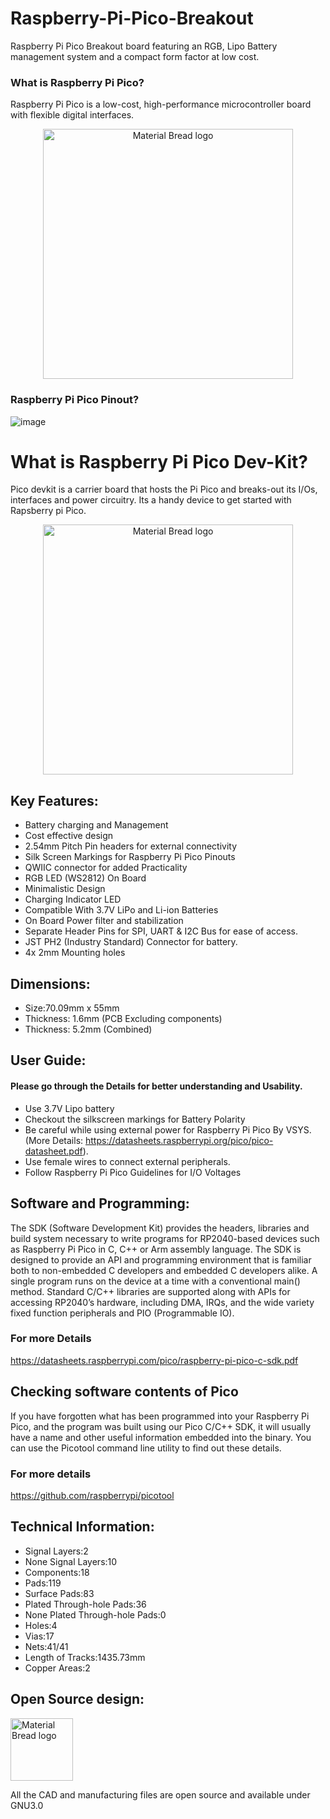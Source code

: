 # Raspberry-Pi-Pico-Breakout
Raspberry Pi Pico Breakout board featuring an RGB, Lipo Battery management system and a compact form factor at low cost.

### What is Raspberry Pi Pico?
Raspberry Pi Pico is a low-cost, high-performance microcontroller board with flexible digital interfaces.

<p align="center">
  <img width="400" src="https://images.prismic.io/rpf-products/7d247ace-afb2-4555-b7b3-4f236eb779d6_Raspberry%20Pi%20Pico%201.jpg?ixlib=gatsbyFP&auto=compress%2Cformat&fit=max&q=50&w=927&h=618" alt="Material Bread logo">
</p>

### Raspberry Pi Pico Pinout?
![image](https://www.raspberrypi.com/documentation/microcontrollers/images/Pico-R3-SDK11-Pinout.svg)

# What is Raspberry Pi Pico Dev-Kit?
Pico devkit is a carrier board that hosts the Pi Pico and breaks-out its I/Os, interfaces and power circuitry. Its a handy device to get started with Rapsberry pi Pico.

<p align="center">
  <img width="400" src="https://pcbwayfile.s3-us-west-2.amazonaws.com/project/21/05/17/1520332900613.png" alt="Material Bread logo">
</p>

## Key Features:
- Battery charging and Management
- Cost effective design
- 2.54mm Pitch Pin headers for external connectivity
- Silk Screen Markings for Raspberry Pi Pico Pinouts
- QWIIC connector for added Practicality
- RGB LED (WS2812) On Board
- Minimalistic Design 
- Charging Indicator LED
- Compatible With 3.7V LiPo and Li-ion Batteries
- On Board Power filter and stabilization
- Separate Header Pins for SPI, UART & I2C Bus for ease of access.
- JST PH2 (Industry Standard) Connector for battery.
- 4x 2mm Mounting holes
## Dimensions:
- Size:70.09mm x 55mm
- Thickness: 1.6mm (PCB Excluding components)
- Thickness: 5.2mm (Combined)
## User Guide:
#### Please go through the Details for better understanding and Usability.

- Use 3.7V Lipo battery
- Checkout the silkscreen markings for Battery Polarity
- Be careful while using external power for Raspberry Pi Pico By VSYS. (More Details: https://datasheets.raspberrypi.org/pico/pico-datasheet.pdf).
- Use female wires to connect external peripherals.
- Follow Raspberry Pi Pico Guidelines for I/O Voltages

## Software and Programming:
The SDK (Software Development Kit) provides the headers, libraries and build system necessary to write programs for
RP2040-based devices such as Raspberry Pi Pico in C, C++ or Arm assembly language.
The SDK is designed to provide an API and programming environment that is familiar both to non-embedded C
developers and embedded C developers alike. A single program runs on the device at a time with a conventional main()
method. Standard C/C++ libraries are supported along with APIs for accessing RP2040’s hardware, including DMA,
IRQs, and the wide variety fixed function peripherals and PIO (Programmable IO).
### For more Details
https://datasheets.raspberrypi.com/pico/raspberry-pi-pico-c-sdk.pdf
## Checking software contents of Pico
If you have forgotten what has been programmed into your Raspberry Pi Pico, and the program was built using our Pico C/C++ SDK, it will usually have a name and other useful information embedded into the binary. You can use the Picotool command line utility to find out these details.
### For more details
https://github.com/raspberrypi/picotool

## Technical Information:
- Signal Layers:2
- None Signal Layers:10
- Components:18
- Pads:119
- Surface Pads:83
- Plated Through-hole Pads:36
- None Plated Through-hole Pads:0
- Holes:4
- Vias:17
- Nets:41/41
- Length of Tracks:1435.73mm
- Copper Areas:2
## Open Source design:
<p align="left">
  <img width="100" src="https://th.bing.com/th/id/R.4e643d6b576a9164460033bd015eb65e?rik=hoK1V%2fMvjhXwZA&pid=ImgRaw&r=0&sres=1&sresct=1" alt="Material Bread logo">
</p>
All the CAD and manufacturing files are open source and available under GNU3.0

